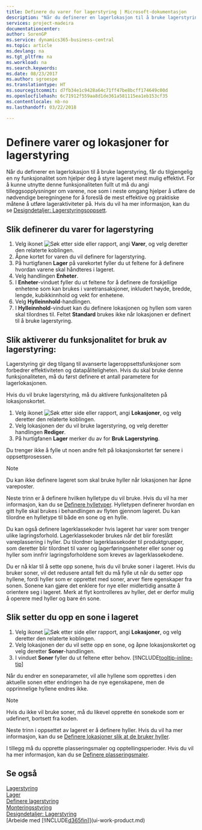 ```yaml
---
title: Definere du varer for lagerstyring | Microsoft-dokumentasjon
description: "Når du definerer en lagerlokasjon til å bruke lagerstyring, får du tilgjengelig en ny funksjonalitet som hjelper deg å styre lageret mest mulig effektivt."
services: project-madeira
documentationcenter: 
author: SorenGP
ms.service: dynamics365-business-central
ms.topic: article
ms.devlang: na
ms.tgt_pltfrm: na
ms.workload: na
ms.search.keywords: 
ms.date: 08/23/2017
ms.author: sgroespe
ms.translationtype: HT
ms.sourcegitcommit: d7fb34e1c9428a64c71ff47be8bcff174649c00d
ms.openlocfilehash: 6c71912f559aa8d1de361a581115ea1eb153cf35
ms.contentlocale: nb-no
ms.lasthandoff: 03/22/2018

---
```

# <a name="set-up-items-and-locations-for-directed-put-away-and-pick"></a>Definere varer og lokasjoner for lagerstyring
Når du definerer en lagerlokasjon til å bruke lagerstyring, får du tilgjengelig en ny funksjonalitet som hjelper deg å styre lageret mest mulig effektivt. For å kunne utnytte denne funksjonaliteten fullt ut må du angi tilleggsopplysninger om varene, noe som i neste omgang hjelper å utføre de nødvendige beregningene for å foreslå de mest effektive og praktiske måtene å utføre lageraktiviteter på. Hvis du vil ha mer informasjon, kan du se [Designdetaljer: Lagerstyringsoppsett](design-details-warehouse-setup.md).

## <a name="to-set-up-an-item-for-directed-put-away-and-pick"></a>Slik definerer du varer for lagerstyring  
1.  Velg ikonet ![Søk etter side eller rapport](media/ui-search/search_small.png "Søk etter side eller rapport"), angi **Varer**, og velg deretter den relaterte koblingen.  
2.  Åpne kortet for varen du vil definere for lagerstyring.
3. På hurtigfanen **Lager** på varekortet fyller du ut feltene for å definere hvordan varene skal håndteres i lageret.  
4.  Velg handlingen **Enheter**.
5. I **Enheter**-vinduet fyller du ut feltene for å definere de forskjellige enhetene som kan brukes i varetransaksjoner, inkludert høyde, bredde, lengde, kubikkinnhold og vekt for enhetene.
6. Velg **Hylleinnhold**-handlingen.
7. I **Hylleinnhold**-vinduet kan du definere lokasjonen og hyllen som varen skal tilordnes til. Feltet **Standard** brukes ikke når lokasjonen er definert til å bruke lagerstyring.  

## <a name="to-activate-directed-put-away-and-pick-functionality"></a>Slik aktiverer du funksjonalitet for bruk av lagerstyring:  
Lagerstyring gir deg tilgang til avanserte lageroppsettsfunksjoner som forbedrer effektiviteten og datapåliteligheten. Hvis du skal bruke denne funksjonaliteten, må du først definere et antall parametere for lagerlokasjonen.  

Hvis du vil bruke lagerstyring, må du aktivere funksjonaliteten på lokasjonskortet.    
1.  Velg ikonet ![Søk etter side eller rapport](media/ui-search/search_small.png "Søk etter side eller rapport"), angi **Lokasjoner**, og velg deretter den relaterte koblingen.  
2.  Velg lokasjonen der du vil bruke lagerstyring, og velg deretter handlingen **Rediger**.  
3.  På hurtigfanen **Lager** merker du av for **Bruk Lagerstyring**.  

Du trenger ikke å fylle ut noen andre felt på lokasjonskortet før senere i oppsettprosessen.  

> [!NOTE]  
>  Du kan ikke definere lageret som skal bruke hyller når lokasjonen har åpne vareposter.  

Neste trinn er å definere hvilken hylletype du vil bruke. Hvis du vil ha mer informasjon, kan du se [Definere hylletyper](warehouse-how-to-set-up-bin-types.md). Hylletypen definerer hvordan en gitt hylle skal brukes i behandlingen av flyten gjennom lageret. Du kan tilordne en hylletype til både en sone og en hylle.  

Du kan også definere lagerklassekoder hvis lageret har varer som trenger ulike lagringsforhold. Lagerklassekoder brukes når det blir foreslått vareplassering i hyller. Du tilordner lagerklassekoder til produktgrupper, som deretter blir tilordnet til varer og lagerføringsenheter eller soner og hyller som innfrir lagringsforholdene som kreves av lagerklassekodene.  

Du er nå klar til å sette opp sonene, hvis du vil bruke soner i lageret. Hvis du bruker soner, vil det redusere antall felt du må fylle ut når du setter opp hyllene, fordi hyller som er opprettet med soner, arver flere egenskaper fra sonen. Sonene kan gjøre det enklere for nye eller midlertidig ansatte å orientere seg i lageret. Merk at flyt kontrolleres av hyller, det er derfor mulig å operere med hyller og bare én sone.  

## <a name="to-set-up-a-zone-in-your-warehouse"></a>Slik setter du opp en sone i lageret  
1.  Velg ikonet ![Søk etter side eller rapport](media/ui-search/search_small.png "Søk etter side eller rapport"), angi **Lokasjoner**, og velg deretter den relaterte koblingen.  
2.  Velg lokasjonen der du vil sette opp en sone, og åpne lokasjonskortet og velg deretter **Soner**-handlingen.  
3.  I vinduet **Soner** fyller du ut feltene etter behov. [!INCLUDE[tooltip-inline-tip](includes/tooltip-inline-tip_md.md)]  

Når du endrer en soneparameter, vil alle hyllene som opprettes i den aktuelle sonen etter endringen ha de nye egenskapene, men de opprinnelige hyllene endres ikke.  

> [!NOTE]  
>  Hvis du ikke vil bruke soner, må du likevel opprette én sonekode som er udefinert, bortsett fra koden.  

Neste trinn i oppsettet av lageret er å definere hyller. Hvis du vil ha mer informasjon, kan du se [Definere lokasjoner slik at de bruker hyller](warehouse-how-to-set-up-locations-to-use-bins.md).  

I tillegg må du opprette plasseringsmaler og opptellingsperioder. Hvis du vil ha mer informasjon, kan du se [Definere plasseringsmaler](warehouse-how-to-set-up-put-away-templates.md).  

## <a name="see-also"></a>Se også  
[Lagerstyring](warehouse-manage-warehouse.md)  
[Lager](inventory-manage-inventory.md)  
[Definere lagerstyring](warehouse-setup-warehouse.md)     
[Monteringsstyring](assembly-assemble-items.md)    
[Designdetaljer: Lagerstyring](design-details-warehouse-management.md)  
[Arbeide med [!INCLUDE[d365fin](includes/d365fin_md.md)]](ui-work-product.md)  

